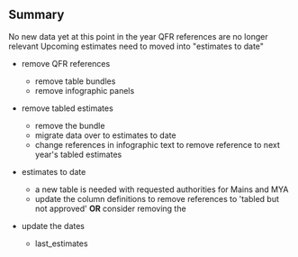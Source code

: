 Summary
---------
No new data yet at this point in the year
QFR references are no longer relevant
Upcoming estimates need to moved into "estimates
to date"


* remove QFR references
  * remove table bundles
  * remove infographic panels

* remove tabled estimates
  * remove the bundle
  * migrate data over to estimates to date
  * change references in infographic text
    to remove reference to next year's tabled 
    estimates

* estimates to date
  * a new table is needed with requested authorities
    for Mains and MYA
  * update the column definitions to remove references
    to 'tabled but not approved' **OR** consider removing
    the 

 
* update the dates 
  * last_estimates

